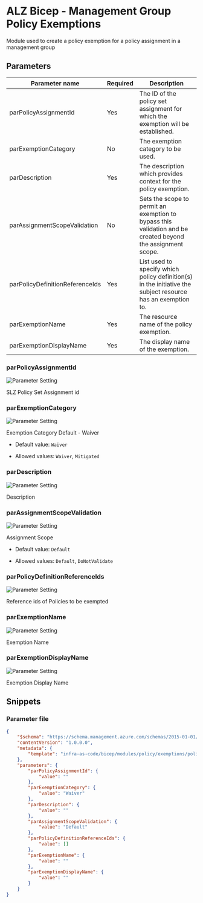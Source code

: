 # ALZ Bicep - Management Group Policy Exemptions

Module used to create a policy exemption for a policy assignment in a management group

## Parameters

Parameter name | Required | Description
-------------- | -------- | -----------
parPolicyAssignmentId | Yes      | The ID of the policy set assignment for which the exemption will be established.
parExemptionCategory | No       |  The exemption category to be used.
parDescription | Yes      | The description which provides context for the policy exemption.
parAssignmentScopeValidation | No       | Sets the scope to permit an exemption to bypass this validation and be created beyond the assignment scope.
parPolicyDefinitionReferenceIds | Yes      | List used to specify which policy definition(s) in the initiative the subject resource has an exemption to.
parExemptionName | Yes      | The resource name of the policy exemption.
parExemptionDisplayName | Yes      | The display name of the exemption.

### parPolicyAssignmentId

![Parameter Setting](https://img.shields.io/badge/parameter-required-orange?style=flat-square)

SLZ Policy Set Assignment id

### parExemptionCategory

![Parameter Setting](https://img.shields.io/badge/parameter-optional-green?style=flat-square)

Exemption Category Default - Waiver

- Default value: `Waiver`

- Allowed values: `Waiver`, `Mitigated`

### parDescription

![Parameter Setting](https://img.shields.io/badge/parameter-required-orange?style=flat-square)

Description

### parAssignmentScopeValidation

![Parameter Setting](https://img.shields.io/badge/parameter-optional-green?style=flat-square)

Assignment Scope

- Default value: `Default`

- Allowed values: `Default`, `DoNotValidate`

### parPolicyDefinitionReferenceIds

![Parameter Setting](https://img.shields.io/badge/parameter-required-orange?style=flat-square)

Reference ids of Policies to be exempted

### parExemptionName

![Parameter Setting](https://img.shields.io/badge/parameter-required-orange?style=flat-square)

Exemption Name

### parExemptionDisplayName

![Parameter Setting](https://img.shields.io/badge/parameter-required-orange?style=flat-square)

Exemption Display Name

## Snippets

### Parameter file

```json
{
    "$schema": "https://schema.management.azure.com/schemas/2015-01-01/deploymentParameters.json#",
    "contentVersion": "1.0.0.0",
    "metadata": {
        "template": "infra-as-code/bicep/modules/policy/exemptions/policyExemptions.json"
    },
    "parameters": {
        "parPolicyAssignmentId": {
            "value": ""
        },
        "parExemptionCategory": {
            "value": "Waiver"
        },
        "parDescription": {
            "value": ""
        },
        "parAssignmentScopeValidation": {
            "value": "Default"
        },
        "parPolicyDefinitionReferenceIds": {
            "value": []
        },
        "parExemptionName": {
            "value": ""
        },
        "parExemptionDisplayName": {
            "value": ""
        }
    }
}
```
